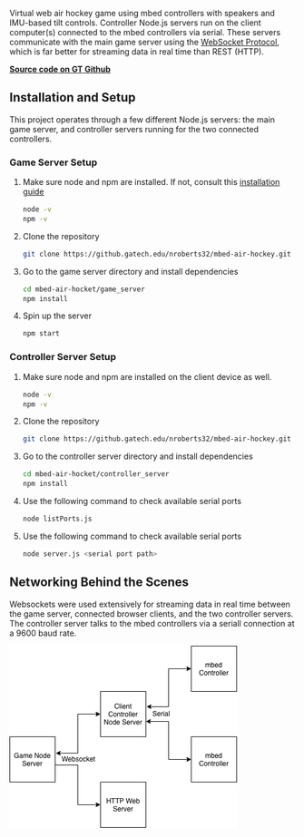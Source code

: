 Virtual web air hockey game using mbed controllers with speakers and IMU-based tilt controls. Controller Node.js servers run on the client computer(s) connected to the mbed controllers via serial. These servers communicate with the main game server using the [WebSocket Protocol](https://tools.ietf.org/html/rfc6455), which is far better for streaming data in real time than REST (HTTP).

**[Source code on GT Github](https://github.gatech.edu/nroberts32/mbed-air-hockey)**

## Installation and Setup

This project operates through a few different Node.js servers: the main game server, and controller servers running for the two connected controllers.

### Game Server Setup

1. Make sure node and npm are installed. If not, consult this [installation guide](https://nodejs.org/en/download/package-manager/)

      ```bash
      node -v
      npm -v
      ```
      
2. Clone the repository

      ```bash
      git clone https://github.gatech.edu/nroberts32/mbed-air-hockey.git
      ```
      
3. Go to the game server directory and install dependencies

      ```bash
      cd mbed-air-hocket/game_server
      npm install
      ```
      
4. Spin up the server

      ```bash
      npm start
      ```
      
### Controller Server Setup

1. Make sure node and npm are installed on the client device as well.

      ```bash
      node -v
      npm -v
      ```
      
2. Clone the repository

      ```bash
      git clone https://github.gatech.edu/nroberts32/mbed-air-hockey.git
      ```
      
3. Go to the controller server directory and install dependencies

      ```bash
      cd mbed-air-hocket/controller_server
      npm install
      ```
      
4. Use the following command to check available serial ports

      ```bash
      node listPorts.js
      ```
      
5. Use the following command to check available serial ports

      ```bash
      node server.js <serial port path>
      ```
      
## Networking Behind the Scenes

Websockets were used extensively for streaming data in real time between the game server, connected browser clients, and the two controller servers. The controller server talks to the mbed controllers via a seriall connection at a 9600 baud rate.

![Networking Block Diagram](https://raw.githubusercontent.com/vertigoner/Mbed-Air-Hockey/master/Untitled%20Diagram.png)
